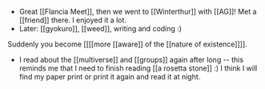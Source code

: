 - Great [[Flancia Meet]], then we went to [[Winterthur]] with [[AG]]! Met a [[friend]] there. I enjoyed it a lot.
- Later: [[gyokuro]], [[weed]], writing and coding :)

Suddenly you become [[[[more [[aware]] of the [[nature of existence]]]].

- I read about the [[multiverse]] and [[groups]] again after long -- this reminds me that I need to finish reading [[a rosetta stone]] :) I think I will find my paper print or print it again and read it at night.
